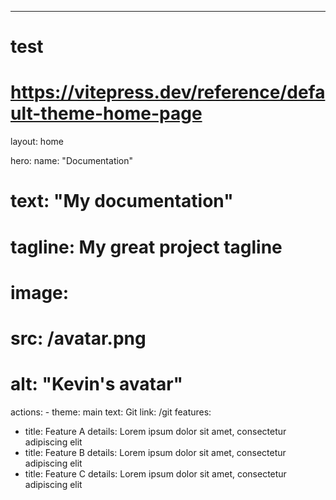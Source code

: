 <!-- Translated on 15/04/2025 -->
<!-- verified -->
---
# test
# https://vitepress.dev/reference/default-theme-home-page
layout: home

hero:
  name: "Documentation"
  # text: "My documentation"
  # tagline: My great project tagline
  # image:
  #   src: /avatar.png
  #   alt: "Kevin's avatar"
  actions:
    - theme: main
      text: Git
      link: /git
features:
  - title: Feature A
    details: Lorem ipsum dolor sit amet, consectetur adipiscing elit
  - title: Feature B
    details: Lorem ipsum dolor sit amet, consectetur adipiscing elit
  - title: Feature C
    details: Lorem ipsum dolor sit amet, consectetur adipiscing elit
```